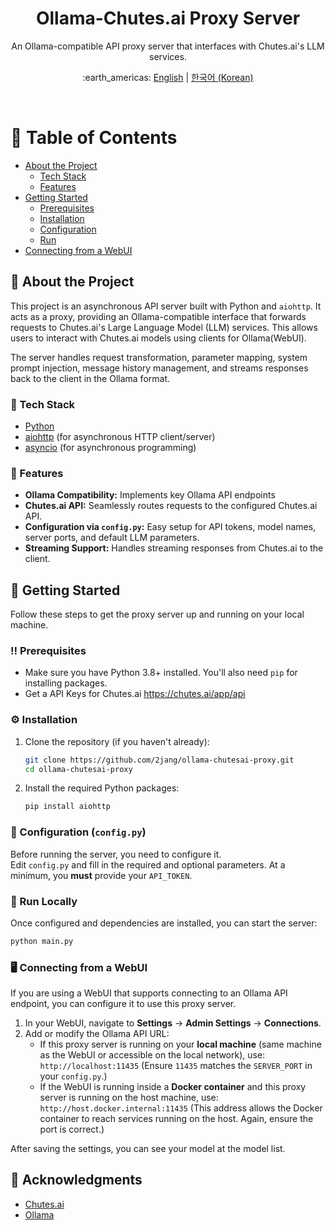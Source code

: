 <div align="center">

  <h1>Ollama-Chutes.ai Proxy Server</h1>

  <p>
    An Ollama-compatible API proxy server that interfaces with Chutes.ai's LLM services.
  </p>

<p>:earth_americas: <a href="https://github.com/2jang/ollama-chutesai-proxy">English</a> | <a href="https://github.com/2jang/ollama-chutesai-proxy/blob/main/README-ko.md">한국어 (Korean)</a></p>

</div>

<br />

# :notebook_with_decorative_cover: Table of Contents

- [About the Project](#star2-about-the-project)
    * [Tech Stack](#space_invader-tech-stack)
    * [Features](#dart-features)
- [Getting Started](#toolbox-getting-started)
    * [Prerequisites](#bangbang-prerequisites)
    * [Installation](#gear-installation)
    * [Configuration](#key-configuration-configpy)
    * [Run](#running-run-locally)
- [Connecting from a WebUI](#desktop_computer-connecting-from-a-webui)



## :star2: About the Project

This project is an asynchronous API server built with Python and `aiohttp`. It acts as a proxy, providing an Ollama-compatible interface that forwards requests to Chutes.ai's Large Language Model (LLM) services. This allows users to interact with Chutes.ai models using clients for Ollama(WebUI).

The server handles request transformation, parameter mapping, system prompt injection, message history management, and streams responses back to the client in the Ollama format.

### :space_invader: Tech Stack

<ul>
  <li><a href="https://www.python.org/">Python</a></li>
  <li><a href="https://docs.aiohttp.org/en/stable/">aiohttp</a> (for asynchronous HTTP client/server)</li>
  <li><a href="https://docs.python.org/3/library/asyncio.html">asyncio</a> (for asynchronous programming)</li>
</ul>

### :dart: Features

- **Ollama Compatibility:** Implements key Ollama API endpoints
- **Chutes.ai API:** Seamlessly routes requests to the configured Chutes.ai API.
- **Configuration via `config.py`:** Easy setup for API tokens, model names, server ports, and default LLM parameters.
- **Streaming Support:** Handles streaming responses from Chutes.ai to the client.

## :toolbox: Getting Started

Follow these steps to get the proxy server up and running on your local machine.

### :bangbang: Prerequisites

- Make sure you have Python 3.8+ installed. You'll also need `pip` for installing packages.
- Get a API Keys for Chutes.ai https://chutes.ai/app/api

### :gear: Installation

1.  Clone the repository (if you haven't already):
    ```bash
    git clone https://github.com/2jang/ollama-chutesai-proxy.git
    cd ollama-chutesai-proxy 
    ```

2.  Install the required Python packages:
    ```bash
    pip install aiohttp
    ```

### :key: Configuration (`config.py`)

Before running the server, you need to configure it.  
Edit `config.py` and fill in the required and optional parameters. At a minimum, you **must** provide your `API_TOKEN`.

### :running: Run Locally

Once configured and dependencies are installed, you can start the server:

```bash
python main.py
```

### :desktop_computer: Connecting from a WebUI

If you are using a WebUI that supports connecting to an Ollama API endpoint, you can configure it to use this proxy server.

1.  In your WebUI, navigate to **Settings** -> **Admin Settings** -> **Connections**.
2. Add or modify the Ollama API URL:
    * If this proxy server is running on your **local machine** (same machine as the WebUI or accessible on the local network), use:
      `http://localhost:11435`
      (Ensure `11435` matches the `SERVER_PORT` in your `config.py`.)
    * If the WebUI is running inside a **Docker container** and this proxy server is running on the host machine, use:
      `http://host.docker.internal:11435`
      (This address allows the Docker container to reach services running on the host. Again, ensure the port is correct.)

After saving the settings, you can see your model at the model list.

## :handshake: Acknowledgments

* [Chutes.ai](https://chutes.ai/)
* [Ollama](https://ollama.com/)